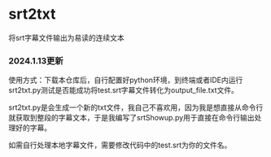 # srt2txt
将srt字幕文件输出为易读的连续文本

### 2024.1.13更新

使用方式：下载本仓库后，自行配置好python环境，到终端或者IDE内运行srt2txt.py测试是否能成功将test.srt字幕文件转化为output_file.txt文件。

srt2txt.py是会生成一个新的txt文件，我自己不喜欢用，因为我是想直接从命令行就获取到整段的字幕文本，于是我编写了srtShowup.py用于直接在命令行输出处理好的字幕。

如需自行处理本地字幕文件，需要修改代码中的test.srt为你的文件名。
